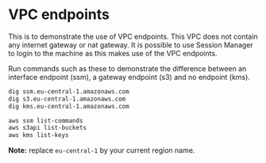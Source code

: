 # VPC endpoints

This is to demonstrate the use of VPC endpoints. This VPC does not contain any internet gateway or nat gateway. It is possible to use Session Manager to login to the machine as this makes use of the VPC endpoints.

Run commands such as these to demonstrate the difference between an interface endpoint (ssm), a gateway endpoint (s3) and no endpoint (kms).

```bash
dig ssm.eu-central-1.amazonaws.com
dig s3.eu-central-1.amazonaws.com
dig kms.eu-central-1.amazonaws.com

aws ssm list-commands
aws s3api list-buckets
aws kms list-keys
```

**Note:** replace `eu-central-1` by your current region name.
